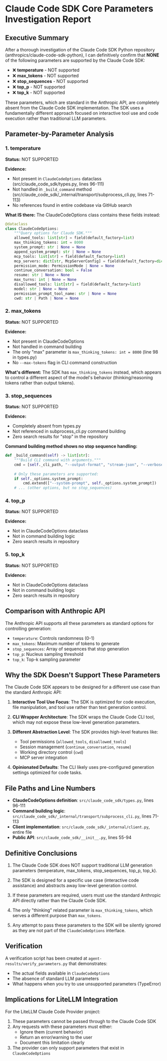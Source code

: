 # Claude Code SDK Core Parameters Investigation Report

## Executive Summary

After a thorough investigation of the Claude Code SDK Python repository (anthropics/claude-code-sdk-python), I can definitively confirm that **NONE** of the following parameters are supported by the Claude Code SDK:

- ❌ **temperature** - NOT supported
- ❌ **max_tokens** - NOT supported
- ❌ **stop_sequences** - NOT supported
- ❌ **top_p** - NOT supported
- ❌ **top_k** - NOT supported

These parameters, which are standard in the Anthropic API, are completely absent from the Claude Code SDK implementation. The SDK uses a fundamentally different approach focused on interactive tool use and code execution rather than traditional LLM parameters.

## Parameter-by-Parameter Analysis

### 1. temperature
**Status:** NOT SUPPORTED

**Evidence:**
- Not present in `ClaudeCodeOptions` dataclass (src/claude_code_sdk/types.py, lines 96-111)
- Not handled in `_build_command` method (src/claude_code_sdk/_internal/transport/subprocess_cli.py, lines 71-113)
- No references found in entire codebase via GitHub search

**What IS there:** The ClaudeCodeOptions class contains these fields instead:
```python
@dataclass
class ClaudeCodeOptions:
    """Query options for Claude SDK."""
    allowed_tools: list[str] = field(default_factory=list)
    max_thinking_tokens: int = 8000
    system_prompt: str | None = None
    append_system_prompt: str | None = None
    mcp_tools: list[str] = field(default_factory=list)
    mcp_servers: dict[str, McpServerConfig] = field(default_factory=dict)
    permission_mode: PermissionMode | None = None
    continue_conversation: bool = False
    resume: str | None = None
    max_turns: int | None = None
    disallowed_tools: list[str] = field(default_factory=list)
    model: str | None = None
    permission_prompt_tool_name: str | None = None
    cwd: str | Path | None = None
```

### 2. max_tokens
**Status:** NOT SUPPORTED

**Evidence:**
- Not present in ClaudeCodeOptions
- Not handled in command building
- The only "max" parameter is `max_thinking_tokens: int = 8000` (line 98 in types.py)
- No `--max-tokens` flag in CLI command construction

**What's different:** The SDK has `max_thinking_tokens` instead, which appears to control a different aspect of the model's behavior (thinking/reasoning tokens rather than output tokens).

### 3. stop_sequences
**Status:** NOT SUPPORTED

**Evidence:**
- Completely absent from types.py
- Not referenced in subprocess_cli.py command building
- Zero search results for "stop" in the repository

**Command building method shows no stop sequence handling:**
```python
def _build_command(self) -> list[str]:
    """Build CLI command with arguments."""
    cmd = [self._cli_path, "--output-format", "stream-json", "--verbose"]
    
    # Only these parameters are supported:
    if self._options.system_prompt:
        cmd.extend(["--system-prompt", self._options.system_prompt])
    # ... (other options, but no stop_sequences)
```

### 4. top_p
**Status:** NOT SUPPORTED

**Evidence:**
- Not in ClaudeCodeOptions dataclass
- Not in command building logic
- Zero search results in repository

### 5. top_k
**Status:** NOT SUPPORTED

**Evidence:**
- Not in ClaudeCodeOptions dataclass
- Not in command building logic  
- Zero search results in repository

## Comparison with Anthropic API

The Anthropic API supports all these parameters as standard options for controlling generation:
- `temperature`: Controls randomness (0-1)
- `max_tokens`: Maximum number of tokens to generate
- `stop_sequences`: Array of sequences that stop generation
- `top_p`: Nucleus sampling threshold
- `top_k`: Top-k sampling parameter

## Why the SDK Doesn't Support These Parameters

The Claude Code SDK appears to be designed for a different use case than the standard Anthropic API:

1. **Interactive Tool Use Focus**: The SDK is optimized for code execution, file manipulation, and tool use rather than text generation control.

2. **CLI Wrapper Architecture**: The SDK wraps the Claude Code CLI tool, which may not expose these low-level generation parameters.

3. **Different Abstraction Level**: The SDK provides high-level features like:
   - Tool permissions (`allowed_tools`, `disallowed_tools`)
   - Session management (`continue_conversation`, `resume`)
   - Working directory control (`cwd`)
   - MCP server integration

4. **Opinionated Defaults**: The CLI likely uses pre-configured generation settings optimized for code tasks.

## File Paths and Line Numbers

- **ClaudeCodeOptions definition**: `src/claude_code_sdk/types.py`, lines 96-111
- **Command building logic**: `src/claude_code_sdk/_internal/transport/subprocess_cli.py`, lines 71-113
- **Client implementation**: `src/claude_code_sdk/_internal/client.py`, entire file
- **Public API**: `src/claude_code_sdk/__init__.py`, lines 55-94

## Definitive Conclusions

1. The Claude Code SDK does NOT support traditional LLM generation parameters (temperature, max_tokens, stop_sequences, top_p, top_k).

2. The SDK is designed for a specific use case (interactive code assistance) and abstracts away low-level generation control.

3. If these parameters are required, users must use the standard Anthropic API directly rather than the Claude Code SDK.

4. The only "thinking" related parameter is `max_thinking_tokens`, which serves a different purpose than `max_tokens`.

5. Any attempt to pass these parameters to the SDK will be silently ignored as they are not part of the `ClaudeCodeOptions` interface.

## Verification

A verification script has been created at `agent-results/verify_parameters.py` that demonstrates:
- The actual fields available in `ClaudeCodeOptions`
- The absence of standard LLM parameters
- What happens when you try to use unsupported parameters (TypeError)

## Implications for LiteLLM Integration

For the LiteLLM Claude Code Provider project:
1. These parameters cannot be passed through to the Claude Code SDK
2. Any requests with these parameters must either:
   - Ignore them (current behavior)
   - Return an error/warning to the user
   - Document this limitation clearly
3. The provider can only support parameters that exist in `ClaudeCodeOptions`